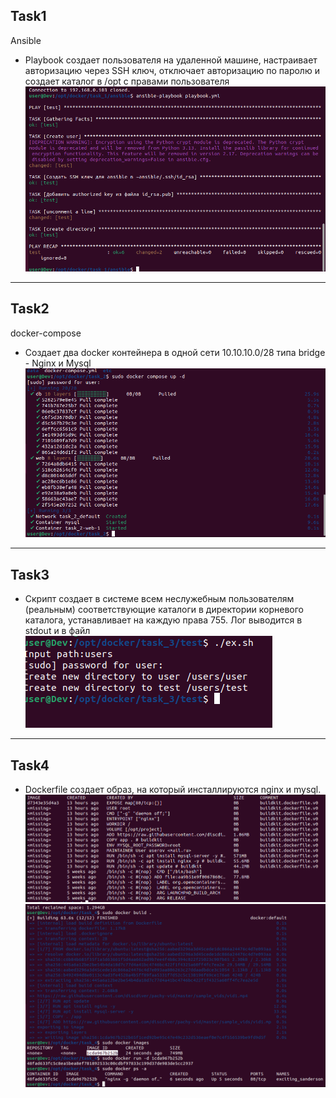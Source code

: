 ## Task1
Ansible
+ Playbook создает пользователя на удаленной машине, настраивает авторизацию через SSH ключ, отключает авторизацию по паролю и создает каталог в /opt с правами пользователя
![](https://github.com/Morody/docker/blob/e70899c7b08345fc3ab95869c273eebd4c9a709b/img/img2/Screenshot%20from%202023-09-23%2012-31-02.png)
---
## Task2
docker-compose
+ Создает два docker контейнера в одной сети 10.10.10.0/28 типа bridge - Nginx и Mysql
![](https://github.com/Morody/docker/blob/e70899c7b08345fc3ab95869c273eebd4c9a709b/img/img2/Screenshot%20from%202023-09-23%2012-33-27.png)
---
## Task3
+ Скрипт создает в системе всем неслужебным пользователям (реальным) соответствующие каталоги в директории корневого каталога, устанавливает на каждую права 755. Лог выводится в stdout и в файл
![](https://github.com/Morody/docker/blob/ff49401a64398b244f3c6a41e088f8370e67c8bf/img/Screenshot%20from%202023-09-23%2013-04-32.png)
---
## Task4
+ Dockerfile создает образ, на который инсталлируются nginx и mysql.
![](https://github.com/Morody/docker/blob/1854f638d040fb5ae99988ebc4083917071b833a/img/Screenshot%20from%202023-09-23%2008-27-52.png)
![](https://github.com/Morody/docker/blob/ff49401a64398b244f3c6a41e088f8370e67c8bf/img/img2/Screenshot%20from%202023-09-23%2012-39-50.png)
